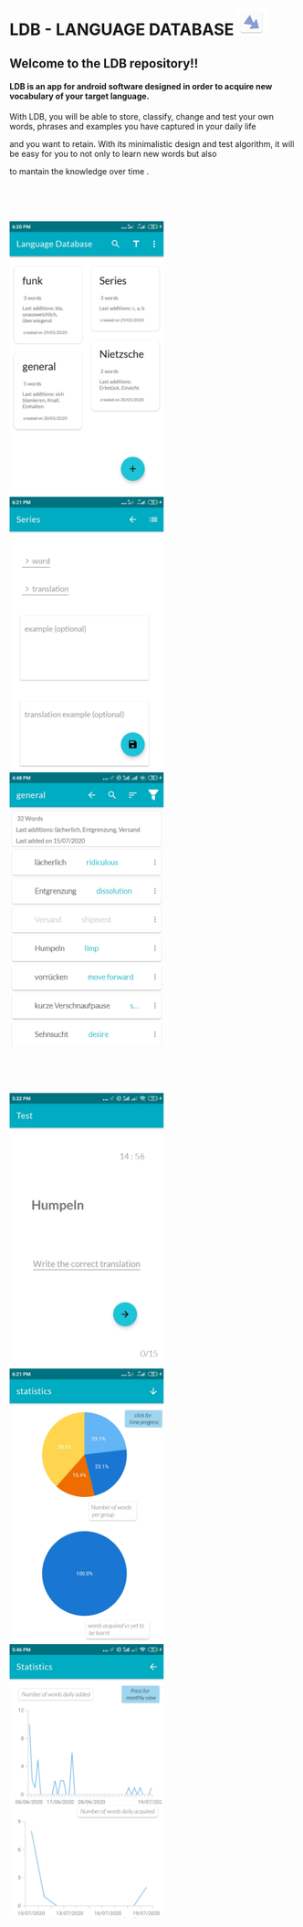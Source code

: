# LDB - LANGUAGE DATABASE ![alt text](app/src/main/res/mipmap-mdpi/ic_launcher.png)


## Welcome to the LDB repository!! 

 #### LDB is an app for android software designed in order to acquire new vocabulary of your target language.
 

With LDB, you will be able to store, classify, change and test your own words, phrases and examples you have captured in your daily life 

and you want to retain. With its minimalistic design and test algorithm, it will be easy for you to not only to learn new words but also

to mantain the knowledge over time . 


<br><br><br>

<img src="files/screenshots/cats.jpeg"  width="270" />

<img src="files/screenshots/words.jpeg"  width="270"/>

<img src="files/screenshots/list.jpeg" width="270"/>


<br><br><br>

<img src = "files/screenshots/test1.jpeg"  width="270"/>
<img src="files/screenshots/statistics.jpeg"  width="270"/>
<img src="files/screenshots/statistics2.jpeg"  width="270"/>













